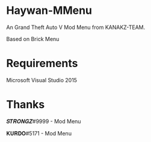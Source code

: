 # Haywan-MMenu
An Grand Theft Auto V Mod Menu from KANAKZ-TEAM.

Based on Brick Menu

# Requirements
Microsoft Visual Studio 2015



# Thanks

𝑺𝑻𝑹𝑶𝑵𝑮𝒁#9999 - Mod Menu

𝐊𝐔𝐑𝐃𝐎#5171 - Mod Menu
